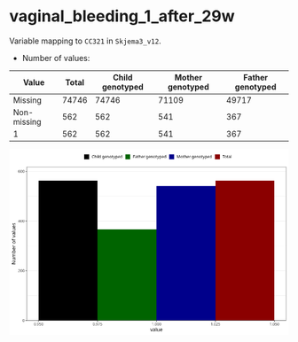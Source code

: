 # vaginal_bleeding_1_after_29w
Variable mapping to `CC321` in `Skjema3_v12`.
- Number of values:

| Value | Total | Child genotyped | Mother genotyped | Father genotyped |
| ----- | ----- | --------------- | ---------------- | ---------------- |
| Missing | 74746 | 74746 | 71109 | 49717 |
| Non-missing | 562 | 562 | 541 | 367 |
| 1 | 562 | 562 | 541 | 367 |



![](vaginal_bleeding_1_after_29w_n.png)



